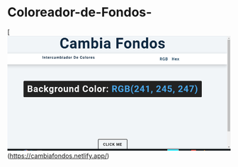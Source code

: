 # Coloreador-de-Fondos-
[![Fondo](https://github.com/Angstromico/Coloreador-de-Fondos-/blob/master/fondo.png)(https://cambiafondos.netlify.app/)
